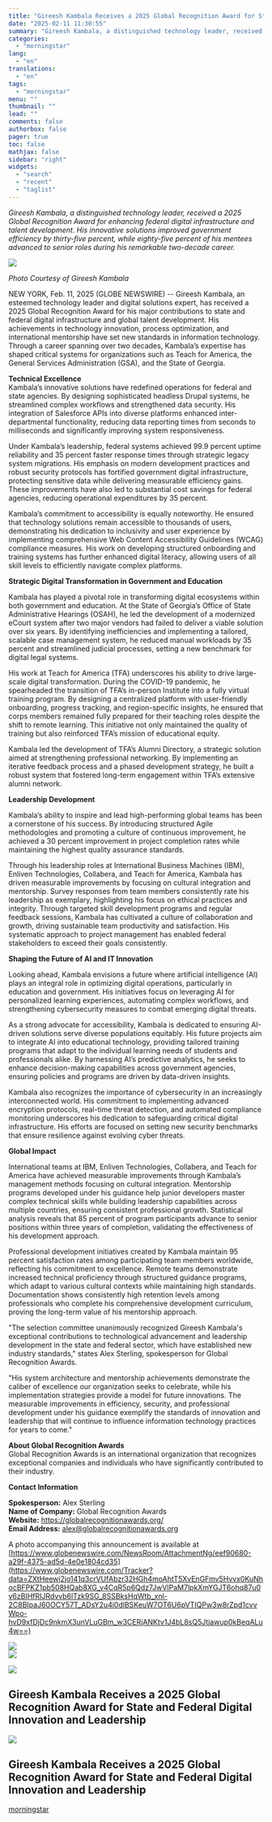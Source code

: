 ```yaml
---
title: "Gireesh Kambala Receives a 2025 Global Recognition Award for State and Federal Digital Innovation and Leadership"
date: "2025-02-11 11:30:55"
summary: "Gireesh Kambala, a distinguished technology leader, received a 2025 Global Recognition Award for enhancing federal digital infrastructure and talent development. His innovative solutions improved government efficiency by thirty-five percent, while eighty-five percent of his mentees advanced to senior roles during his remarkable two-decade career. Photo Courtesy of Gireesh Kambala NEW..."
categories:
  - "morningstar"
lang:
  - "en"
translations:
  - "en"
tags:
  - "morningstar"
menu: ""
thumbnail: ""
lead: ""
comments: false
authorbox: false
pager: true
toc: false
mathjax: false
sidebar: "right"
widgets:
  - "search"
  - "recent"
  - "taglist"
---
```


*Gireesh Kambala, a distinguished technology leader, received a 2025 Global Recognition Award for enhancing federal digital infrastructure and talent development. His innovative solutions improved government efficiency by thirty-five percent, while eighty-five percent of his mentees advanced to senior roles during his remarkable two-decade career.*

 ![](https://ml.globenewswire.com/Resource/Download/eef90680-a29f-4375-ad5d-4e0e1804cd35/gireesh-kambala.png)

*Photo Courtesy of Gireesh Kambala*

NEW YORK, Feb. 11, 2025 (GLOBE NEWSWIRE) -- Gireesh Kambala, an esteemed technology leader and digital solutions expert, has received a 2025 Global Recognition Award for his major contributions to state and federal digital infrastructure and global talent development. His achievements in technology innovation, process optimization, and international mentorship have set new standards in information technology. Through a career spanning over two decades, Kambala’s expertise has shaped critical systems for organizations such as Teach for America, the General Services Administration (GSA), and the State of Georgia.

**Technical Excellence**  
Kambala’s innovative solutions have redefined operations for federal and state agencies. By designing sophisticated headless Drupal systems, he streamlined complex workflows and strengthened data security. His integration of Salesforce APIs into diverse platforms enhanced inter-departmental functionality, reducing data reporting times from seconds to milliseconds and significantly improving system responsiveness.

Under Kambala’s leadership, federal systems achieved 99.9 percent uptime reliability and 35 percent faster response times through strategic legacy system migrations. His emphasis on modern development practices and robust security protocols has fortified government digital infrastructure, protecting sensitive data while delivering measurable efficiency gains. These improvements have also led to substantial cost savings for federal agencies, reducing operational expenditures by 35 percent.

Kambala’s commitment to accessibility is equally noteworthy. He ensured that technology solutions remain accessible to thousands of users, demonstrating his dedication to inclusivity and user experience by implementing comprehensive Web Content Accessibility Guidelines (WCAG) compliance measures. His work on developing structured onboarding and training systems has further enhanced digital literacy, allowing users of all skill levels to efficiently navigate complex platforms.

**Strategic Digital Transformation in Government and Education**

Kambala has played a pivotal role in transforming digital ecosystems within both government and education. At the State of Georgia’s Office of State Administrative Hearings (OSAH), he led the development of a modernized eCourt system after two major vendors had failed to deliver a viable solution over six years. By identifying inefficiencies and implementing a tailored, scalable case management system, he reduced manual workloads by 35 percent and streamlined judicial processes, setting a new benchmark for digital legal systems.

His work at Teach for America (TFA) underscores his ability to drive large-scale digital transformation. During the COVID-19 pandemic, he spearheaded the transition of TFA’s in-person Institute into a fully virtual training program. By designing a centralized platform with user-friendly onboarding, progress tracking, and region-specific insights, he ensured that corps members remained fully prepared for their teaching roles despite the shift to remote learning. This initiative not only maintained the quality of training but also reinforced TFA’s mission of educational equity.

Kambala led the development of TFA’s Alumni Directory, a strategic solution aimed at strengthening professional networking. By implementing an iterative feedback process and a phased development strategy, he built a robust system that fostered long-term engagement within TFA’s extensive alumni network.

**Leadership Development**

Kambala’s ability to inspire and lead high-performing global teams has been a cornerstone of his success. By introducing structured Agile methodologies and promoting a culture of continuous improvement, he achieved a 30 percent improvement in project completion rates while maintaining the highest quality assurance standards.

Through his leadership roles at International Business Machines (IBM), Enliven Technologies, Collabera, and Teach for America, Kambala has driven measurable improvements by focusing on cultural integration and mentorship. Survey responses from team members consistently rate his leadership as exemplary, highlighting his focus on ethical practices and integrity. Through targeted skill development programs and regular feedback sessions, Kambala has cultivated a culture of collaboration and growth, driving sustainable team productivity and satisfaction. His systematic approach to project management has enabled federal stakeholders to exceed their goals consistently.

**Shaping the Future of AI and IT Innovation**

Looking ahead, Kambala envisions a future where artificial intelligence (AI) plays an integral role in optimizing digital operations, particularly in education and government. His initiatives focus on leveraging AI for personalized learning experiences, automating complex workflows, and strengthening cybersecurity measures to combat emerging digital threats.

As a strong advocate for accessibility, Kambala is dedicated to ensuring AI-driven solutions serve diverse populations equitably. His future projects aim to integrate AI into educational technology, providing tailored training programs that adapt to the individual learning needs of students and professionals alike. By harnessing AI’s predictive analytics, he seeks to enhance decision-making capabilities across government agencies, ensuring policies and programs are driven by data-driven insights.

Kambala also recognizes the importance of cybersecurity in an increasingly interconnected world. His commitment to implementing advanced encryption protocols, real-time threat detection, and automated compliance monitoring underscores his dedication to safeguarding critical digital infrastructure. His efforts are focused on setting new security benchmarks that ensure resilience against evolving cyber threats.

**Global Impact**

International teams at IBM, Enliven Technologies, Collabera, and Teach for America have achieved measurable improvements through Kambala’s management methods focusing on cultural integration. Mentorship programs developed under his guidance help junior developers master complex technical skills while building leadership capabilities across multiple countries, ensuring consistent professional growth. Statistical analysis reveals that 85 percent of program participants advance to senior positions within three years of completion, validating the effectiveness of his development approach.

Professional development initiatives created by Kambala maintain 95 percent satisfaction rates among participating team members worldwide, reflecting his commitment to excellence. Remote teams demonstrate increased technical proficiency through structured guidance programs, which adapt to various cultural contexts while maintaining high standards. Documentation shows consistently high retention levels among professionals who complete his comprehensive development curriculum, proving the long-term value of his mentorship approach.

"The selection committee unanimously recognized Gireesh Kambala's exceptional contributions to technological advancement and leadership development in the state and federal sector, which have established new industry standards," states Alex Sterling, spokesperson for Global Recognition Awards.

"His system architecture and mentorship achievements demonstrate the caliber of excellence our organization seeks to celebrate, while his implementation strategies provide a model for future innovations. The measurable improvements in efficiency, security, and professional development under his guidance exemplify the standards of innovation and leadership that will continue to influence information technology practices for years to come."

**About Global Recognition Awards**  
Global Recognition Awards is an international organization that recognizes exceptional companies and individuals who have significantly contributed to their industry.

**Contact Information**

**Spokesperson:** Alex Sterling  
**Name of Company:** Global Recognition Awards  
**Website:** https://globalrecognitionawards.org/  
**Email Address:** alex@globalrecognitionawards.org

A photo accompanying this announcement is available at [https://www.globenewswire.com/NewsRoom/AttachmentNg/eef90680-a29f-4375-ad5d-4e0e1804cd35](https://www.globenewswire.com/Tracker?data=ZXtHeewj2jo141q3crVUfAbzr32HGh4moAhtT5XvEnGFmv5Hvvx0KuNhocBFPKZ1pb508HQab8XG_v4CqR5p6Qdz7JwVIPaM7lpkXmYGJT6ohq87u0v6zBIHfRIJRdvvb6lTzk9SG_8SSBksHqWtb_xnl-2C8BIpaJ60OCY57T_ADsY2u4i0dlBSKeuW7OT6U6pVTIQPw3w8rZpd1cvvWpo-hvD9xfDjDc9nkmX3unVLuGBm_w3CERjANKtv1J4bL8sQ5Jtjawup0kBeqALu4w==)

 ![](https://www.globenewswire.com/newsroom/ti?nf=OTM1NjIzMyM2NzQzMjc3IzUwMDEyOTQyMw==)   
 ![](https://ml.globenewswire.com/media/MzZjNjcyNGEtOWYyZC00NTM5LTlmMjItMjQ4ZWY3YzdkYzcyLTUwMDEyOTQyMw==/tiny/Global-Recognition-Awards.png)

 [![](https://ml.globenewswire.com/media/a575dbdf-e3ba-4f5b-b813-b3f465ecdcd1/small/gra-png.png)](https://www.globenewswire.com/NewsRoom/AttachmentNg/a575dbdf-e3ba-4f5b-b813-b3f465ecdcd1)

Gireesh Kambala Receives a 2025 Global Recognition Award for State and Federal Digital Innovation and Leadership
----------------------------------------------------------------------------------------------------------------

  [![](https://ml.globenewswire.com/media/eef90680-a29f-4375-ad5d-4e0e1804cd35/medium/gireesh-kambala-receives-a-2025-global-recognition-award-for.png)](https://www.globenewswire.com/NewsRoom/AttachmentNg/eef90680-a29f-4375-ad5d-4e0e1804cd35/en) 

Gireesh Kambala Receives a 2025 Global Recognition Award for State and Federal Digital Innovation and Leadership
----------------------------------------------------------------------------------------------------------------

[morningstar](https://www.morningstar.com/news/globe-newswire/9356233/gireesh-kambala-receives-a-2025-global-recognition-award-for-state-and-federal-digital-innovation-and-leadership)
